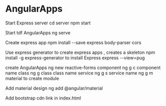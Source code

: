 # AngularApps

Start Express server
cd server
npm start

Start tdf AngularApps
ng serve


Create express app
npm install --save express body-parser cors

Use express generator to create express apps , creates a skeleton
npm install -g express-generator to install Express
express --view=pug <appName>


create AngularApps
ng new reactive-forms
component ng g c component name
class ng g class class name
service ng g s service name
ng g m material to create module

Add material design
ng add @angular/material

Add bootstrap cdn link in index.html
<link rel="stylesheet" href="https://stackpath.bootstrapcdn.com/bootstrap/4.5.0/css/bootstrap.min.css" integrity="sha384-9aIt2nRpC12Uk9gS9baDl411NQApFmC26EwAOH8WgZl5MYYxFfc+NcPb1dKGj7Sk" crossorigin="anonymous">

